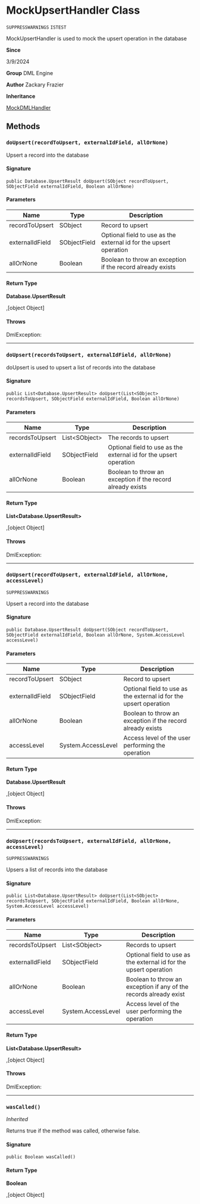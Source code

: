 # MockUpsertHandler Class

`SUPPRESSWARNINGS`
`ISTEST`

MockUpsertHandler is used to mock the upsert operation in the database

**Since** 

3/9/2024

**Group** DML Engine

**Author** Zackary Frazier

**Inheritance**

[MockDMLHandler](MockDMLHandler.md)

## Methods
### `doUpsert(recordToUpsert, externalIdField, allOrNone)`

Upsert a record into the database

#### Signature
```apex
public Database.UpsertResult doUpsert(SObject recordToUpsert, SObjectField externalIdField, Boolean allOrNone)
```

#### Parameters
| Name | Type | Description |
|------|------|-------------|
| recordToUpsert | SObject | Record to upsert |
| externalIdField | SObjectField | Optional field to use as the external id for the upsert operation |
| allOrNone | Boolean | Boolean to throw an exception if the record already exists |

#### Return Type
**Database.UpsertResult**

,[object Object]

#### Throws
DmlException: 

---

### `doUpsert(recordsToUpsert, externalIdField, allOrNone)`

doUpsert is used to upsert a list of records into the database

#### Signature
```apex
public List<Database.UpsertResult> doUpsert(List<SObject> recordsToUpsert, SObjectField externalIdField, Boolean allOrNone)
```

#### Parameters
| Name | Type | Description |
|------|------|-------------|
| recordsToUpsert | List&lt;SObject&gt; | The records to upsert |
| externalIdField | SObjectField | Optional field to use as the external id for the upsert operation |
| allOrNone | Boolean | Boolean to throw an exception if the record already exists |

#### Return Type
**List&lt;Database.UpsertResult&gt;**

,[object Object]

#### Throws
DmlException: 

---

### `doUpsert(recordToUpsert, externalIdField, allOrNone, accessLevel)`

`SUPPRESSWARNINGS`

Upsert a record into the database

#### Signature
```apex
public Database.UpsertResult doUpsert(SObject recordToUpsert, SObjectField externalIdField, Boolean allOrNone, System.AccessLevel accessLevel)
```

#### Parameters
| Name | Type | Description |
|------|------|-------------|
| recordToUpsert | SObject | Record to upsert |
| externalIdField | SObjectField | Optional field to use as the external id for the upsert operation |
| allOrNone | Boolean | Boolean to throw an exception if the record already exists |
| accessLevel | System.AccessLevel | Access level of the user performing the operation |

#### Return Type
**Database.UpsertResult**

,[object Object]

#### Throws
DmlException: 

---

### `doUpsert(recordsToUpsert, externalIdField, allOrNone, accessLevel)`

`SUPPRESSWARNINGS`

Upsers a list of records into the database

#### Signature
```apex
public List<Database.UpsertResult> doUpsert(List<SObject> recordsToUpsert, SObjectField externalIdField, Boolean allOrNone, System.AccessLevel accessLevel)
```

#### Parameters
| Name | Type | Description |
|------|------|-------------|
| recordsToUpsert | List&lt;SObject&gt; | Records to upsert |
| externalIdField | SObjectField | Optional field to use as the external id for the upsert operation |
| allOrNone | Boolean | Boolean to throw an exception if any of the records already exist |
| accessLevel | System.AccessLevel | Access level of the user performing the operation |

#### Return Type
**List&lt;Database.UpsertResult&gt;**

,[object Object]

#### Throws
DmlException: 

---

### `wasCalled()`

*Inherited*

Returns true if the method was called, otherwise false.

#### Signature
```apex
public Boolean wasCalled()
```

#### Return Type
**Boolean**

,[object Object]
